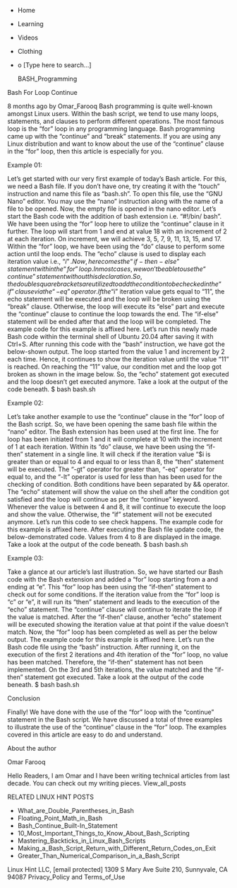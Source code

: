 





















































* Home
* Learning
* Videos
* Clothing
*
  o [Type here to search...]


   BASH_Programming


Bash For Loop Continue

8 months ago
by Omar_Farooq
Bash programming is quite well-known amongst Linux users. Within the bash
script, we tend to use many loops, statements, and clauses to perform different
operations. The most famous loop is the “for” loop in any programming language.
Bash programming came up with the “continue” and “break” statements. If you are
using any Linux distribution and want to know about the use of the “continue”
clause in the “for” loop, then this article is especially for you.

Example 01:

Let’s get started with our very first example of today’s Bash article. For
this, we need a Bash file. If you don’t have one, try creating it with the
“touch” instruction and name this file as “bash.sh”. To open this file, use the
“GNU Nano” editor. You may use the “nano” instruction along with the name of a
file to be opened. Now, the empty file is opened in the nano editor.
Let’s start the Bash code with the addition of bash extension i.e. “#!/bin/
bash”. We have been using the “for” loop here to utilize the “continue” clause
in it further. The loop will start from 1 and end at value 18 with an increment
of 2 at each iteration. On increment, we will achieve 3, 5, 7, 9, 11, 13, 15,
and 17. Within the “for” loop, we have been using the “do” clause to perform
some action until the loop ends. The “echo” clause is used to display each
iteration value i.e., “$i”.
Now, here comes the “if-then-else” statement within the “for” loop. In most
cases, we won’t be able to use the “continue” statement without this
declaration. So, the double square brackets are utilized to add the condition
to be checked in the “if” clause via the “-eq” operator. If the “$i” iteration
value gets equal to “11”, the echo statement will be executed and the loop will
be broken using the “break” clause.
Otherwise, the loop will execute its “else” part and execute the “continue”
clause to continue the loop towards the end. The “if-else” statement will be
ended after that and the loop will be completed. The example code for this
example is affixed here.
Let’s run this newly made Bash code within the terminal shell of Ubuntu 20.04
after saving it with Ctrl+S. After running this code with the “bash”
instruction, we have got the below-shown output. The loop started from the
value 1 and increment by 2 each time. Hence, it continues to show the iteration
value until the value “11” is reached. On reaching the “11” value, our
condition met and the loop got broken as shown in the image below. So, the
“echo” statement got executed and the loop doesn’t get executed anymore. Take a
look at the output of the code beneath.
$ bash bash.sh

Example 02:

Let’s take another example to use the “continue” clause in the “for” loop of
the Bash script. So, we have been opening the same bash file within the “nano”
editor. The Bash extension has been used at the first line. The for loop has
been initiated from 1 and it will complete at 10 with the increment of 1 at
each iteration. Within its “do” clause, we have been using the “if-then”
statement in a single line. It will check if the iteration value “$i is greater
than or equal to 4 and equal to or less than 8, the “then” statement will be
executed. The “-gt” operator for greater than, “-eq” operator for equal to, and
the “-lt” operator is used for less than has been used for the checking of
condition. Both conditions have been separated by && operator.
The “echo” statement will show the value on the shell after the condition got
satisfied and the loop will continue as per the “continue” keyword. Whenever
the value is between 4 and 8, it will continue to execute the loop and show the
value. Otherwise, the “if” statement will not be executed anymore. Let’s run
this code to see check happens. The example code for this example is affixed
here.
After executing the Bash file update code, the below-demonstrated code. Values
from 4 to 8 are displayed in the image. Take a look at the output of the code
beneath.
$ bash bash.sh

Example 03:

Take a glance at our article’s last illustration. So, we have started our Bash
code with the Bash extension and added a “for” loop starting from a and ending
at “e”. This “for” loop has been using the “if-then” statement to check out for
some conditions. If the iteration value from the “for” loop is “c” or “e”, it
will run its “then” statement and leads to the execution of the “echo”
statement. The “continue” clause will continue to iterate the loop if the value
is matched. After the “if-then” clause, another “echo” statement will be
executed showing the iteration value at that point if the value doesn’t match.
Now, the “for” loop has been completed as well as per the below output. The
example code for this example is affixed here.
Let’s run the Bash code file using the “bash” instruction. After running it, on
the execution of the first 2 iterations and 4th iteration of the “for” loop, no
value has been matched. Therefore, the “if-then” statement has not been
implemented. On the 3rd and 5th iterations, the value matched and the “if-then”
statement got executed. Take a look at the output of the code beneath.
$ bash bash.sh

Conclusion

Finally! We have done with the use of the “for” loop with the “continue”
statement in the Bash script. We have discussed a total of three examples to
illustrate the use of the “continue” clause in the “for” loop. The examples
covered in this article are easy to do and understand.


About the author


Omar Farooq

Hello Readers, I am Omar and I have been writing technical articles from last
decade. You can check out my writing pieces.
View_all_posts

RELATED LINUX HINT POSTS


* What_are_Double_Parentheses_in_Bash
* Floating_Point_Math_in_Bash
* Bash_Continue_Built-In_Statement
* 10_Most_Important_Things_to_Know_About_Bash_Scripting
* Mastering_Backticks_in_Linux_Bash_Scripts
* Making_a_Bash_Script_Return_with_Different_Return_Codes_on_Exit
* Greater_Than_Numerical_Comparison_in_a_Bash_Script

Linux Hint LLC, [email protected]
1309 S Mary Ave Suite 210, Sunnyvale, CA 94087
 Privacy_Policy and Terms_of_Use
